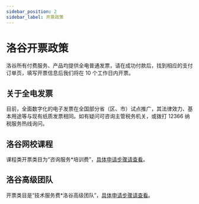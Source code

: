 ```yaml
---
sidebar_position: 2
sidebar_label: 开票政策
---
```

# 洛谷开票政策

洛谷所有付费服务、产品均提供全电普通发票，请在成功付款后，找到相应的支付订单页，填写开票信息后我们将在 10 个工作日内开票。

## 关于全电发票

目前，全面数字化的电子发票在全国部分省（区、市）试点推广，其法律效力、基本用途等与现有纸质发票相同。如有疑问可咨询主管税务机关，或拨打 12366 纳税服务热线询问。

## 洛谷网校课程

课程类开票类目为“咨询服务\*培训费”，[具体申请步骤请查看](course-enroll.md#15申请开票-step-15)。

## 洛谷高级团队

开票类目是“技术服务费\*洛谷高级团队”，[具体申请步骤请查看](../luogu/team/premium.md#六发票说明)。
